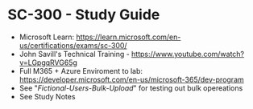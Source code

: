 # SC-300 - Study Guide  

* Microsoft Learn: https://learn.microsoft.com/en-us/certifications/exams/sc-300/
* John Savill's Technical Training - https://www.youtube.com/watch?v=LGpgqRVG65g
* Full M365 + Azure Enviroment to lab: https://developer.microsoft.com/en-us/microsoft-365/dev-program
* See "_Fictional-Users-Bulk-Upload_" for testing out bulk opereations
* See Study Notes 
  
